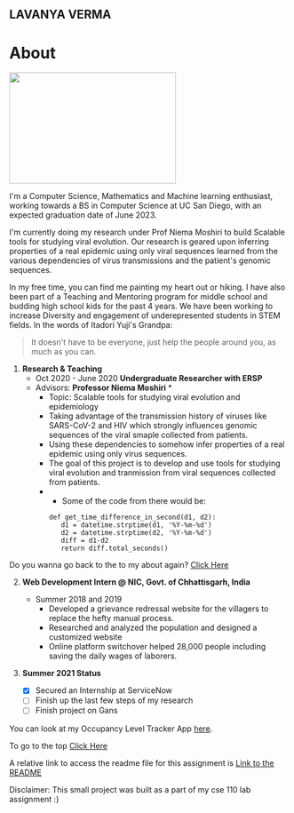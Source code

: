 ## LAVANYA VERMA
# About
<img src="https://miro.medium.com/max/2560/1*UBPbXxCACLSygvXutPPGSA.jpeg" height="200" width = "300">


   I'm a Computer Science, Mathematics and Machine learning enthusiast, working towards a BS in Computer Science at UC San Diego, with an expected graduation date of June 2023.

   I'm currently doing my research under Prof Niema Moshiri to build Scalable tools for studying viral evolution. Our research is geared upon inferring properties of a real epidemic using only viral sequences learned from the various dependencies of virus transmissions and the patient's genomic sequences.

   In my free time, you can find me painting my heart out or hiking. I have also been part of a Teaching and Mentoring program for middle school and budding high school kids for the past 4 years. We have been working to increase Diversity and engagement of underepresented students in STEM fields.
   In the words of Itadori Yuji's Grandpa:
> It doesn't have to be everyone, just help the people around you,
as much as you can.

1.  **Research & Teaching**
    * Oct 2020 - June 2020
    **Undergraduate Researcher with ERSP**
    * Advisors: **Professor Niema Moshiri** *
      - Topic: Scalable tools for studying viral evolution and epidemiology
      - Taking advantage of the transmission history of viruses like SARS-CoV-2 and HIV which strongly influences genomic sequences of the viral smaple collected from patients.
      - Using these dependencies to somehow infer properties of a real epidemic using only virus sequences.
      - The goal of this project is to develop and use tools for studying viral evolution and tranmission from viral sequences collected from patients.
      - * Some of the code from there would be:
         ```
         def get_time_difference_in_second(d1, d2):
            d1 = datetime.strptime(d1, '%Y-%m-%d')
            d2 = datetime.strptime(d2, '%Y-%m-%d')
            diff = d1-d2
            return diff.total_seconds()
         ```
Do you wanna go back to the to my about again? [Click Here](https://github.com/FiendFyre5/cse110Page/blob/add-gitignore/index.md#about)

2. **Web Development Intern @ NIC, Govt. of Chhattisgarh, India**
   * Summer 2018 and 2019 
     - Developed a grievance redressal website for the villagers to replace the hefty manual process.
     - Researched and analyzed the population and designed a customized website
     - Online platform switchover helped 28,000 people including saving the daily wages of laborers.
     
3. **Summer 2021 Status**
     - [x] Secured an Internship at ServiceNow 
     - [ ] Finish up the last few steps of my research
     - [ ] Finish project on Gans

You can look at my Occupancy Level Tracker App [here](https://github.com/FiendFyre5/Occupancy_Level_Tracker).

To go to the top [Click Here](#About)

A relative link to access the readme file for this assignment is [Link to the README](README.md)

Disclaimer: This small project was built as a part of my cse 110 lab assignment :)


